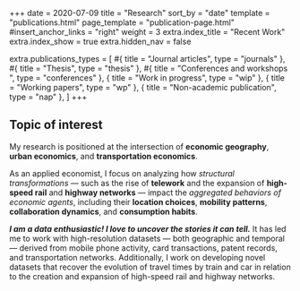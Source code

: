 +++
date = 2020-07-09
title = "Research"
sort_by = "date"
template = "publications.html"
page_template = "publication-page.html"
#insert_anchor_links = "right"
weight = 3
extra.index_title = "Recent Work"
extra.index_show = true
extra.hidden_nav = false

extra.publications_types = [
  #{ title = "Journal articles", type = "journals" },
  #{ title = "Thesis", type = "thesis" },
  #{ title = "Conferences and workshops ", type = "conferences" },
  { title = "Work in progress", type = "wip" },
  { title = "Working papers", type = "wp" },
  { title = "Non-academic publication", type = "nap" },
]
+++

## Topic of interest

My research is positioned at the intersection of **economic geography**, **urban economics**, and **transportation economics**. 

As an applied economist, I focus on analyzing how *structural transformations* — such as the rise of **telework** and the expansion of **high-speed rail** and **highway networks** — impact the *aggregated behaviors of economic agents*, including their **location choices**, **mobility patterns**, **collaboration dynamics**, and **consumption habits**.

***I am a data enthusiastic! I love to uncover the stories it can tell.*** It has led me to work with high-resolution datasets — both geographic and temporal — derived from mobile phone activity, card transactions, patent records, and transportation networks. Additionally, I work on developing novel datasets that recover the evolution of travel times by train and car in relation to the creation and expansion of high-speed rail and highway networks.

